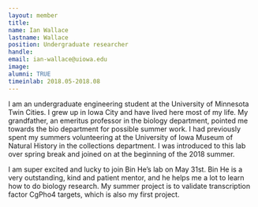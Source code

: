 ```yaml
---
layout: member
title:
name: Ian Wallace
lastname: Wallace
position: Undergraduate researcher
handle:
email: ian-wallace@uiowa.edu
image:
alumni: TRUE
timeinlab: 2018.05-2018.08
---
```


I am an undergraduate engineering student at the University of Minnesota Twin Cities. I grew up in Iowa City and have lived here most of my life. My grandfather, an emeritus professor in the biology department, pointed me towards the bio department for possible summer work.  I had previously spent my summers volunteering at the University of Iowa Museum of Natural History in the collections department. I was introduced to this lab over spring break and joined on at the beginning of the 2018 summer.

I am super excited and lucky to join Bin He’s lab on May 31st. Bin He is a very outstanding, kind and patient mentor, and he helps me a lot to learn how to do biology research. My summer project is to validate transcription factor CgPho4 targets, which is also my first project. 

